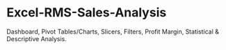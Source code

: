# Excel-RMS-Sales-Analysis
Dashboard, Pivot Tables/Charts, Slicers, Filters, Profit Margin, Statistical &amp; Descriptive Analysis.
